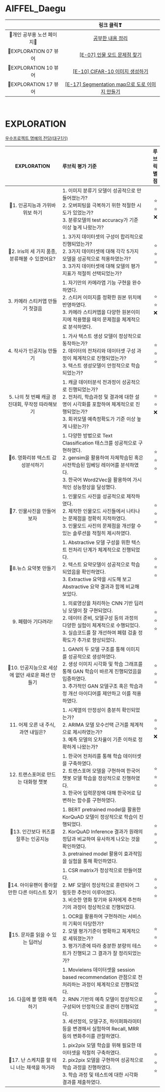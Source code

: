 # AIFFEL_Daegu

||링크 클릭❣|
|:---:|:---:|
|💜개인 공부용 노션 페이지💜|[공부한 내용 정리](https://www.notion-pinotnoir056.com/cf6c966c-0625-46d5-9b83-e3ec13edf1a8)|
|💌EXPLORATION 07 뷰어|[[E-07] 인물 모드 문제점 찾기](https://nbviewer.org/github/Seona056/AIFFEL_Daegu/blob/main/%5BE-07%5D%20%EC%9D%B8%EB%AC%BC%20%EB%AA%A8%EB%93%9C%20%EB%AC%B8%EC%A0%9C%EC%A0%90%20%EC%B0%BE%EA%B8%B0.ipynb)|
|💌EXPLORATION 10 뷰어|[[E-10] CIFAR-10 이미지 생성하기](https://nbviewer.org/github/Seona056/AIFFEL_Daegu/blob/main/%5BE-10%5D%20CIFAR-10%20%EC%9D%B4%EB%AF%B8%EC%A7%80%20%EC%83%9D%EC%84%B1%ED%95%98%EA%B8%B0.ipynb)|
|💌EXPLORATION 17 뷰어|[[E-17] Segmentation map으로 도로 이미지 만들기](https://nbviewer.org/github/Seona056/AIFFEL_Daegu/blob/main/%5BE-17%5D%20Segmentation%20map%EC%9C%BC%EB%A1%9C%20%EB%8F%84%EB%A1%9C%20%EC%9D%B4%EB%AF%B8%EC%A7%80%20%EB%A7%8C%EB%93%A4%EA%B8%B0.ipynb)|

<br>

# EXPLORATION

[우수프로젝트 명예의 전당(대구1기)](https://modulabs.notion.site/1-e2ff05032cac4c3fbe23020093689f66)

|EXPLORATION|루브릭 평가 기준|루브릭 별점|
|:---:|:---|---:|
|🌈1. 인공지능과 가위바위보 하기|1. 이미지 분류기 모델이 성공적으로 만들어졌는가?<br>2. 오버피팅을 극복하기 위한 적절한 시도가 있었는가?<br>3. 분류모델의 test accuracy가 기준 이상 높게 나왔는가?|⭐<br>⭐<br>❌|
|🌈2. Iris의 세 가지 품종, 분류해볼 수 있겠어요?|1. 3가지 데이터셋의 구성이 합리적으로 진행되었는가?<br>2. 3가지 데이터셋에 대해 각각 5가지 모델을 성공적으로 적용하였는가?<br>3. 3가지 데이터셋에 대해 모델의 평가지표가 적절히 선택되었는가?|⭐<br>⭐<br>⭐|
|3. 카메라 스티커앱 만들기 첫걸음|1. 자기만의 카메라앱 기능 구현을 완수하였다.<br>2. 스티커 이미지를 정확한 원본 위치에 반영하였다.<br>3. 카메라 스티커앱을 다양한 원본이미지에 적용했을 때의 문제점을 체계적으로 분석하였다.|⭐<br>⭐<br>❌|
|4. 작사가 인공지능 만들기|1. 가사 텍스트 생성 모델이 정상적으로 동작하는가?<br>2. 데이터의 전처리와 데이터셋 구성 과정이 체계적으로 진행되었는가?<br>3. 텍스트 생성모델이 안정적으로 학습되었는가?|⭐<br>⭐<br>⭐|
|5. 나의 첫 번째 캐글 경진대회, 무작정 따라해보기|1. 캐글 데이터분석 전과정이 성공적으로 진행되었는가?<br>2. 전처리, 학습과정 및 결과에 대한 설명이 시각화를 포함하여 체계적으로 진행되었는가?<br>3. 회귀모델 예측정확도가 기준 이상 높게 나왔는가?|⭐<br>⭐<br>❌|
|🌈6. 영화리뷰 텍스트 감성분석하기|1. 다양한 방법으로 Text Classification 태스크를 성공적으로 구현하였다.<br>2. gensim을 활용하여 자체학습된 혹은 사전학습된 임베딩 레이어를 분석하였다.<br>3. 한국어 Word2Vec을 활용하여 가시적인 성능향상을 달성했다.|⭐<br>⭐<br>⭐|
|🌈7. 인물사진을 만들어 보자|1. 인물모드 사진을 성공적으로 제작하였다.<br>2. 제작한 인물모드 사진들에서 나타나는 문제점을 정확히 지적하였다.<br>3. 인물모드 사진의 문제점을 개선할 수 있는 솔루션을 적절히 제시하였다.|⭐<br>⭐<br>⭐|
|🌈8.뉴스 요약봇 만들기|1. Abstractive 모델 구성을 위한 텍스트 전처리 단계가 체계적으로 진행되었다.<br>2. 텍스트 요약모델이 성공적으로 학습되었음을 확인하였다.<br>3. Extractive 요약을 시도해 보고 Abstractive 요약 결과과 함께 비교해 보았다.|⭐<br>⭐<br>⭐|
|9. 폐렴아 기다려라!|1. 의료영상을 처리하는 CNN 기반 딥러닝 모델이 잘 구현되었다.<br>2. 데이터 준비, 모델구성 등의 과정의 다양한 실험이 체계적으로 수행되었다.<br>3. 실습코드를 잘 개선하여 폐렴 검출 정확도가 추가로 향상되었다.|⭐<br>⭐<br>⭐|
|🌈10. 인공지능으로 세상에 없던 새로운 패션 만들기|1. GAN의 두 모델 구조를 통해 이미지를 성공적으로 생성하였다.<br>2. 생성 이미지 시각화 및 학습 그래프를 통해 GAN 학습이 바르게 진행되었음을 입증하였다.<br>3. 추가적인 GAN 모델구조 혹은 학습과정 개선 아이디어를 제안하고 이를 적용하였다.|⭐<br>⭐<br>⭐|
|11. 어제 오른 내 주식, 과연 내일은?|1. 시계열의 안정성이 충분히 확인되었는가?<br>2. ARIMA 모델 모수선택 근거를 체계적으로 제시하였는가?<br>3. 예측 모델의 오차율이 기준 이하로 정확하게 나왔는가?|⭐<br>⭐<br>❌|
|12. 트랜스포머로 만드는 대화형 챗봇|1. 한국어 전처리를 통해 학습 데이터셋을 구축하였다.<br>2. 트랜스포머 모델을 구현하여 한국어 챗봇 모델 학습을 정상적으로 진행하였다.<br>3. 한국어 입력문장에 대해 한국어로 답변하는 함수를 구현하였다.|⭐<br>⭐<br>⭐|
|🌈13. 인간보다 퀴즈를 잘푸는 인공지능|1. BERT pretrained model을 활용한 KorQuAD 모델이 정상적으로 학습이 진행되었다.<br>2. KorQuAD Inference 결과가 원래의 정답과 비교하여 유사하게 나오는 것을 확인하였다.<br>3. pretrained model 활용이 효과적임을 실험을 통해 확인하였다.|⭐<br>⭐<br>⭐|
|🌈14. 아이유팬이 좋아할 만한 다른 아티스트 찾기|1. CSR matrix가 정상적으로 만들어졌다.<br>2. MF 모델이 정상적으로 훈련되어 그럴듯한 추천이 이루어졌다.<br>3. 비슷한 영화 찾기와 유저에게 추천하기의 과정이 정상적으로 진행되었다.|⭐<br>⭐<br>⭐|
|🌈15. 문자를 읽을 수 있는 딥러닝|1. OCR을 활용하여 구현하려는 서비스의 기획이 타당한가?<br>2. 모델 평가기준이 명확하고 체계적으로 세워졌는가?<br>3. 평가기준에 따라 충분한 분량의 테스트가 진행되고 그 결과가 잘 정리되었는가?|⭐<br>⭐<br>⭐|
|16. 다음에 볼 영화 예측하기|1. Movielens 데이터셋을 session based recommendation 관점으로 전처리하는 과정이 체계적으로 진행되었다.<br>2. RNN 기반의 예측 모델이 정상적으로 구성되어 안정적으로 훈련이 진행되었다.<br>3. 세션정의, 모델구조, 하이퍼파라미터 등을 변경해서 실험하여 Recall, MRR 등의 변화추이를 관찰하였다.|⭐<br>⭐<br>⭐|
|🌈17. 난 스케치를 할 테니 너는 채색을 하거라|1. pix2pix 모델 학습을 위해 필요한 데이터셋을 적절히 구축하였다.<br>2. pix2pix 모델을 구현하여 성공적으로 학습 과정을 진행하였다.<br>3. 학습 과정 및 테스트에 대한 시각화 결과를 제출하였다.|⭐<br>⭐<br>⭐|
